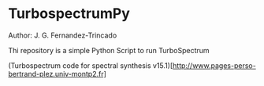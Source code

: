 TurbospectrumPy
===

Author: J. G. Fernandez-Trincado

Thi repository is a simple Python Script to run TurboSpectrum


(Turbospectrum code for spectral synthesis v15.1)[http://www.pages-perso-bertrand-plez.univ-montp2.fr]

